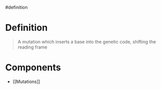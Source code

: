 #definition 
# Definition
> A mutation which inserts a base into the genetic code, shifting the reading frame
# Components
- [[Mutations]]